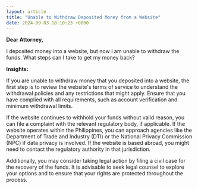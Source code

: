 ```yaml
---
layout: article
title: "Unable to Withdraw Deposited Money from a Website"
date: 2024-09-03 18:10:23 +0800
---
```


<p><strong>Dear Attorney,</strong></p><p>I deposited money into a website, but now I am unable to withdraw the funds. What steps can I take to get my money back?</p><p><strong>Insights:</strong></p><p>If you are unable to withdraw money that you deposited into a website, the first step is to review the website's terms of service to understand the withdrawal policies and any restrictions that might apply. Ensure that you have complied with all requirements, such as account verification and minimum withdrawal limits.</p><p>If the website continues to withhold your funds without valid reason, you can file a complaint with the relevant regulatory body, if applicable. If the website operates within the Philippines, you can approach agencies like the Department of Trade and Industry (DTI) or the National Privacy Commission (NPC) if data privacy is involved. If the website is based abroad, you might need to contact the regulatory authority in that jurisdiction.</p><p>Additionally, you may consider taking legal action by filing a civil case for the recovery of the funds. It is advisable to seek legal counsel to explore your options and to ensure that your rights are protected throughout the process.</p>